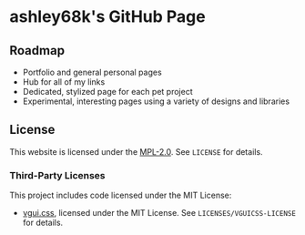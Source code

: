 # ashley68k's GitHub Page

## Roadmap
- Portfolio and general personal pages
- Hub for all of my links
- Dedicated, stylized page for each pet project
- Experimental, interesting pages using a variety of designs and libraries

## License
This website is licensed under the [MPL-2.0](https://choosealicense.com/licenses/mpl-2.0/). See `LICENSE` for details.

### Third-Party Licenses
This project includes code licensed under the MIT License:

- [vgui.css](https://github.com/leonill007/vgui.css), licensed under the MIT License. See `LICENSES/VGUICSS-LICENSE` for details.